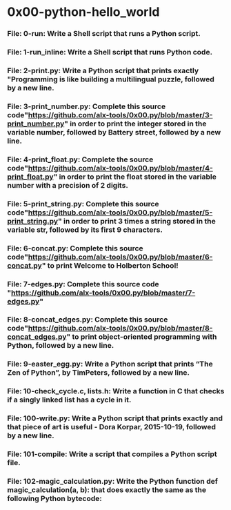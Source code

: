 # 0x00-python-hello_world

### File: 0-run: Write a Shell script that runs a Python script.
### File: 1-run_inline: Write a Shell script that runs Python code.
### File: 2-print.py: Write a Python script that prints exactly "Programming is like building a multilingual puzzle, followed by a new line.
### File: 3-print_number.py: Complete this source code"https://github.com/alx-tools/0x00.py/blob/master/3-print_number.py" in order to print the integer stored in the variable number, followed by Battery street, followed by a new line.
### File: 4-print_float.py: Complete the source code"https://github.com/alx-tools/0x00.py/blob/master/4-print_float.py" in order to print the float stored in the variable number with a precision of 2 digits.
### File: 5-print_string.py: Complete this source code"https://github.com/alx-tools/0x00.py/blob/master/5-print_string.py" in order to print 3 times a string stored in the variable str, followed by its first 9 characters.
### File: 6-concat.py: Complete this source code"https://github.com/alx-tools/0x00.py/blob/master/6-concat.py" to print Welcome to Holberton School!
### File: 7-edges.py: Complete this source code "https://github.com/alx-tools/0x00.py/blob/master/7-edges.py"
### File: 8-concat_edges.py: Complete this source code"https://github.com/alx-tools/0x00.py/blob/master/8-concat_edges.py" to print object-oriented programming with Python, followed by a new line.
### File: 9-easter_egg.py: Write a Python script that prints “The Zen of Python”, by TimPeters, followed by a new line.
### File: 10-check_cycle.c, lists.h: Write a function in C that checks if a singly linked list has a cycle in it.
### File: 100-write.py: Write a Python script that prints exactly and that piece of art is useful - Dora Korpar, 2015-10-19, followed by a new line.
### File: 101-compile: Write a script that compiles a Python script file.
### File: 102-magic_calculation.py: Write the Python function def magic_calculation(a, b): that does exactly the same as the following Python bytecode:
